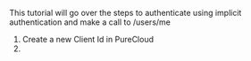 This tutorial will go over the steps to authenticate using implicit authentication and make a call to /users/me

1. Create a new Client Id in PureCloud
2. 

